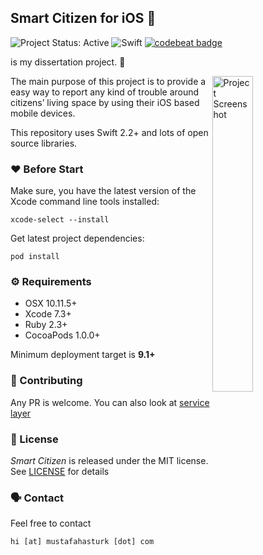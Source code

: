 ## Smart Citizen for iOS 

![Project Status: Active][Project Status Image]
![Swift][Swift Version Image]
[![codebeat badge](https://codebeat.co/badges/bc6f2aba-56ae-4cec-8e38-969e4ca31960)](https://codebeat.co/projects/github-com-muhasturk-smart-citizen-ios)

is my dissertation project. 🔶

<img alt="Project Screenshot" align="right" src="http://s33.postimg.org/6e2yjq61r/Simulator_Screen_Shot_24_May_2016_23_50_34.png" width="36%"/>

The main purpose of this project is to provide a easy way to report any kind of trouble around citizens’ living space by using their iOS based mobile devices.

This repository uses Swift 2.2+ and lots of open source libraries.

### ❤️ Before Start

Make sure, you have the latest version of the Xcode command line tools installed:

```
xcode-select --install
```

Get latest project dependencies:

```
pod install
```

### ⚙ Requirements
* OSX 10.11.5+
* Xcode 7.3+
* Ruby 2.3+
* CocoaPods 1.0.0+

Minimum deployment target is **9.1+**

### 🚀 Contributing 
Any PR is welcome. You can also look at [service layer][Smart Citizen API]  

### 📖 License
*Smart Citizen* is released under the MIT license. See [LICENSE](./LICENSE) for details  

### 🗣 Contact 
Feel free to contact 
```
hi [at] mustafahasturk [dot] com
```

[Project Status Image]: https://img.shields.io/badge/project-active-green.svg "Project Status: Active"
[Swift Version Image]: https://img.shields.io/badge/swift-3-orange.svg "Swift 3"

[Smart Citizen API]: https://github.com/muhasturk/smart-citizen-api